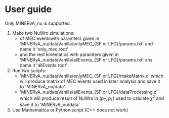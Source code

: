 # User guide

Only MINERvA_nu is supported.

1. Make two NuWro simulations:
	- of MEC eventswith paramters given in 'MINERvA_nu/dataVanilla/onlyMEC_{SF or LFG}/params.txt' and name it 'only_mec.root'
	- and the rest kinematics with paramters given in 'MINERvA_nu/dataVanilla/allEvents_{SF or LFG}/params.txt' ans name it 'allEvents.root'
2. Run two scripts:
	- 'MINERvA_nu/dataVanilla/onlyMEC_{SF or LFG}/makeMatrix.c' which will produce matrix of MEC events used in later analysis and save it to 'MINERvA_nu/data'
	- 'MINERvA_nu/dataVanilla/allEvents_{SF or LFG}/dataProcessing.c' which will produce result of NuWro in ($p_T,p_L$) used to calulate $\chi^2$ and save it to 'MINERvA_nu/data'
3. Use Mathematica or Python script (C++ does not work)
